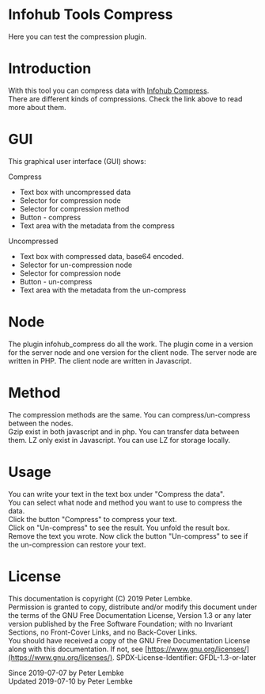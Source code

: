 # Infohub Tools Compress

Here you can test the compression plugin.

# Introduction

With this tool you can compress data with [Infohub Compress](plugin,infohub_compress).  
There are different kinds of compressions. Check the link above to read more about them.

# GUI

This graphical user interface (GUI) shows:

Compress

* Text box with uncompressed data
* Selector for compression node
* Selector for compression method
* Button - compress
* Text area with the metadata from the compress

Uncompressed

* Text box with compressed data, base64 encoded.
* Selector for un-compression node
* Selector for compression node
* Button - un-compress
* Text area with the metadata from the un-compress

# Node

The plugin infohub_compress do all the work. The plugin come in a version for the server node and one version for the
client node. The server node are written in PHP. The client node are written in Javascript.

# Method

The compression methods are the same. You can compress/un-compress between the nodes.  
Gzip exist in both javascript and in php. You can transfer data between them. LZ only exist in Javascript. You can use
LZ for storage locally.

# Usage

You can write your text in the text box under "Compress the data".  
You can select what node and method you want to use to compress the data.  
Click the button "Compress" to compress your text.   
Click on "Un-compress" to see the result. You unfold the result box.  
Remove the text you wrote. Now click the button "Un-compress" to see if the un-compression can restore your text.

# License

This documentation is copyright (C) 2019 Peter Lembke.  
Permission is granted to copy, distribute and/or modify this document under the terms of the GNU Free Documentation
License, Version 1.3 or any later version published by the Free Software Foundation; with no Invariant Sections, no
Front-Cover Links, and no Back-Cover Links.  
You should have received a copy of the GNU Free Documentation License along with this documentation. If not,
see [https://www.gnu.org/licenses/](https://www.gnu.org/licenses/). SPDX-License-Identifier: GFDL-1.3-or-later

Since 2019-07-07 by Peter Lembke  
Updated 2019-07-10 by Peter Lembke  
